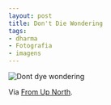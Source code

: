 ```yaml
---
layout: post
title: Don't Die Wondering
tags:
- dharma
- Fotografia
- imagens
---
```


![Dont dye wondering](http://www.caosordenado.com/wp-content/uploads/2011/10/dont_dye_wondering.jpg)

Via [From Up North](http://www.stumbleupon.com/su/1HPNgI/www.fromupnorth.com/2011/03/various-quotations-222/).
